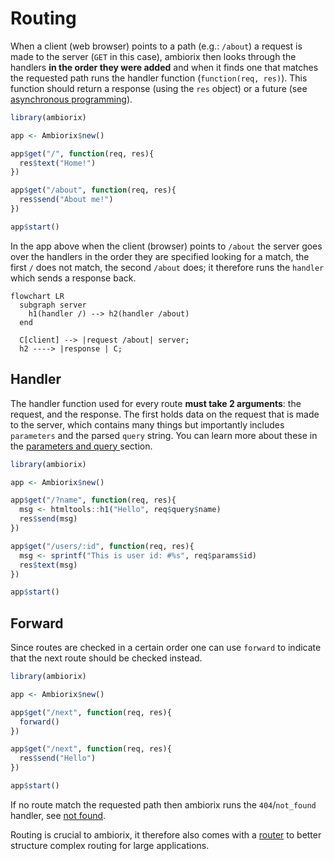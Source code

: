 # Routing

When a client (web browser) points to a path (e.g.: `/about`) a request is made to the server (`GET` in this case), ambiorix then looks through the handlers __in the order they were added__ and when it finds one that matches the requested path runs the handler function (`function(req, res)`). This function should return a response (using the `res` object) or a future (see [asynchronous programming](/guide/async)).

```r
library(ambiorix)

app <- Ambiorix$new()

app$get("/", function(req, res){
  res$text("Home!")
})

app$get("/about", function(req, res){
  res$send("About me!")
})

app$start()
```

In the app above when the client (browser) points to `/about` the server goes over the handlers in the order they are specified looking for a match, the first `/` does not match, the second `/about` does; it therefore runs the `handler` which sends a response back.

```mermaid
flowchart LR
  subgraph server
    h1(handler /) --> h2(handler /about)
  end

  C[client] --> |request /about| server;
  h2 ----> |response | C;
```

## Handler

The handler function used for every route __must take 2 arguments__: the request, and the response. The first holds data on the request that is made to the server, which contains many things but importantly includes `parameters` and the parsed `query` string. You can learn more about these in the [parameters and query ](/guide/params) section.

```r
library(ambiorix)

app <- Ambiorix$new()

app$get("/?name", function(req, res){
  msg <- htmltools::h1("Hello", req$query$name)
  res$send(msg)
})

app$get("/users/:id", function(req, res){
  msg <- sprintf("This is user id: #%s", req$params$id)
  res$text(msg)
})

app$start()
```

## Forward

Since routes are checked in a certain order one can use `forward` to indicate that the next route should be checked instead.

```r
library(ambiorix)

app <- Ambiorix$new()

app$get("/next", function(req, res){
  forward()
})

app$get("/next", function(req, res){
  res$send("Hello")
})

app$start()
```

If no route match the requested path then ambiorix runs the `404`/`not_found` handler, see [not found](guide/not-found). 

Routing is crucial to ambiorix, it therefore also comes with a [router](guide/router) to better structure complex routing for large applications.

